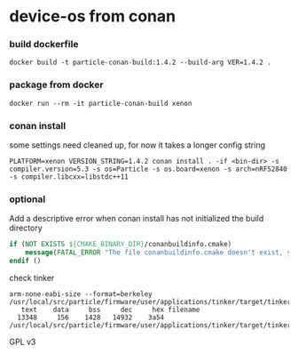 device-os from conan
===

### build dockerfile

`docker build -t particle-conan-build:1.4.2 --build-arg VER=1.4.2 .`

### package from docker

`docker run --rm -it particle-conan-build xenon`

### conan install

some settings need cleaned up, for now it takes a longer config string

`PLATFORM=xenon VERSION_STRING=1.4.2 conan install . -if <bin-dir> -s compiler.version=5.3 -s os=Particle -s os.board=xenon -s arch=nRF52840 -s compiler.libcxx=libstdc++11`

### optional

Add a descriptive error when conan install has not initialized the build directory

```cmake
if (NOT EXISTS ${CMAKE_BINARY_DIR}/conanbuildinfo.cmake)
    message(FATAL_ERROR "The file conanbuildinfo.cmake doesn't exist, you have to run conan install first")
endif ()
```

check tinker

```text
arm-none-eabi-size --format=berkeley /usr/local/src/particle/firmware/user/applications/tinker/target/tinker.elf
   text	   data	    bss	    dec	    hex	filename
  13348	    156	   1428	  14932	   3a54	/usr/local/src/particle/firmware/user/applications/tinker/target/tinker.elf

```

GPL v3
